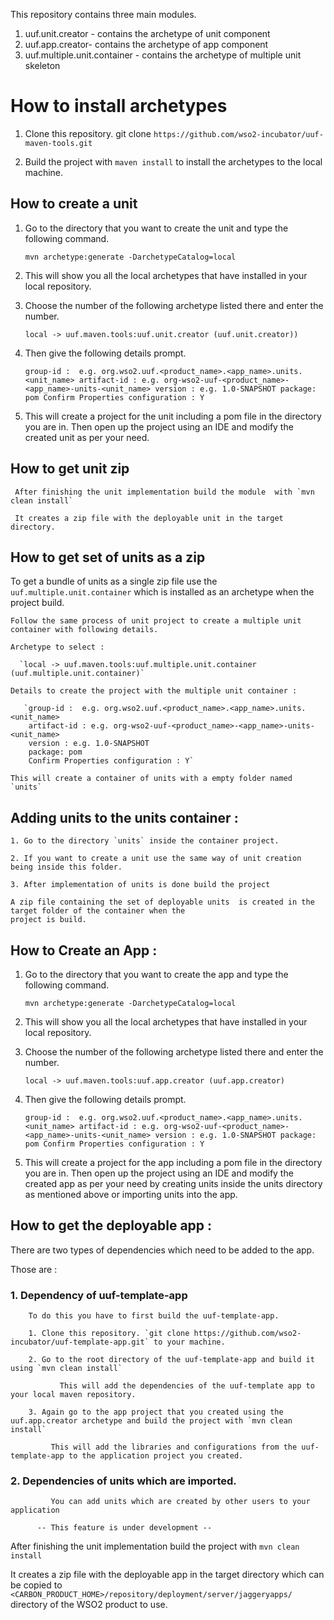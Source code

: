 This repository contains three main modules.

1. uuf.unit.creator - contains the archetype of unit component
2. uuf.app.creator- contains the archetype of app component
3. uuf.multiple.unit.container - contains the archetype of multiple unit skeleton

# How to install archetypes

  1. Clone this repository. git clone `https://github.com/wso2-incubator/uuf-maven-tools.git`

  2. Build the project with `maven install` to install the archetypes to the local machine.

## How to create a unit

  1. Go to the directory that you want to create the unit and type the following command.

     `mvn archetype:generate -DarchetypeCatalog=local`

  2. This will show you all the local archetypes that have installed in your local repository.

  3. Choose the number of the following archetype listed there and enter the number.

       `local -> uuf.maven.tools:uuf.unit.creator (uuf.unit.creator))`

  4. Then give the following details prompt.

     `group-id :  e.g. org.wso2.uuf.<product_name>.<app_name>.units.<unit_name>
      artifact-id : e.g. org-wso2-uuf-<product_name>-<app_name>-units-<unit_name>
      version : e.g. 1.0-SNAPSHOT
      package: pom
      Confirm Properties configuration : Y`

  5. This will create a project for the unit including a pom file in the directory you are in.
     Then open up the project using an IDE and modify the created unit as per your need.

## How to get unit zip 

     After finishing the unit implementation build the module  with `mvn clean install`

     It creates a zip file with the deployable unit in the target directory.

## How to get set of units  as a zip

  To get a bundle of units as a single zip file use the `uuf.multiple.unit.container` which is installed as an
  archetype when the project build.

    Follow the same process of unit project to create a multiple unit container with following details.

    Archetype to select :

      `local -> uuf.maven.tools:uuf.multiple.unit.container (uuf.multiple.unit.container)`

    Details to create the project with the multiple unit container :

       `group-id :  e.g. org.wso2.uuf.<product_name>.<app_name>.units.<unit_name>
        artifact-id : e.g. org-wso2-uuf-<product_name>-<app_name>-units-<unit_name>
        version : e.g. 1.0-SNAPSHOT
        package: pom
        Confirm Properties configuration : Y`

    This will create a container of units with a empty folder named `units`

## Adding units to the units container :

    1. Go to the directory `units` inside the container project.

    2. If you want to create a unit use the same way of unit creation being inside this folder.

    3. After implementation of units is done build the project

    A zip file containing the set of deployable units  is created in the target folder of the container when the
    project is build.


## How to Create an App :

   1. Go to the directory that you want to create the app and type the following command.

        `mvn archetype:generate -DarchetypeCatalog=local`

   2. This will show you all the local archetypes that have installed in your local repository.

   3. Choose the number of the following archetype listed there and enter the number.

        `local -> uuf.maven.tools:uuf.app.creator (uuf.app.creator)`

   4. Then give the following details prompt.

      `group-id :  e.g. org.wso2.uuf.<product_name>.<app_name>.units.<unit_name>
       artifact-id : e.g. org-wso2-uuf-<product_name>-<app_name>-units-<unit_name>
       version : e.g. 1.0-SNAPSHOT
       package: pom
       Confirm Properties configuration : Y`

   5. This will create a project for the app including a pom file in the directory you are in.
      Then open up the project using an IDE and modify the created app as per your need by creating units inside the
      units directory as mentioned above or importing units into the app.

## How to get the deployable app :

  There are two types of dependencies which need to be added to the app.

  Those are :

### 1. Dependency of uuf-template-app  
       
        To do this you have to first build the uuf-template-app.
        
        1. Clone this repository. `git clone https://github.com/wso2-incubator/uuf-template-app.git` to your machine.
        
        2. Go to the root directory of the uuf-template-app and build it using `mvn clean install`
        
               This will add the dependencies of the uuf-template app to your local maven repository.
        
        3. Again go to the app project that you created using the uuf.app.creator archetype and build the project with `mvn clean install`
        
             This will add the libraries and configurations from the uuf-template-app to the application project you created.
                
### 2. Dependencies of units which are imported.
       
             You can add units which are created by other users to your application                
          
          -- This feature is under development --
          
          

 After finishing the unit implementation build the project  with `mvn clean install`

 It creates a zip file with the deployable app in the target directory which can be copied to
 `<CARBON_PRODUCT_HOME>/repository/deployment/server/jaggeryapps/` directory of the WSO2 product to use.


